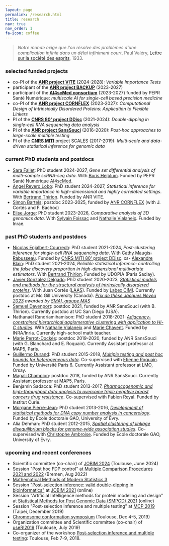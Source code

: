 ```yaml
---
layout: page
permalink: /research.html
title: research
nav: true
nav_order: 1
fa-icon: coffee
---
```


> *Notre monde exige que l'on résolve des problèmes d'une complication infinie dans un délai infiniment court*. Paul Valéry, [Lettre sur la société des esprits](https://fr.wikisource.org/wiki/Vari%C3%A9t%C3%A9/Lettre_sur_la_soci%C3%A9t%C3%A9_des_esprits), 1933.


### selected funded projects

* co-PI of the **[ANR project VITE]()** (2024-2028): *Variable Importance Tests*
* participant of the **[ANR project BACKUP](https://sites.google.com/view/anrbackup)** (2023-2027)
* participant of the **[AI4scMed consortium](https://ai4scmed.github.io/)** (2023-2027) funded by PEPR Santé Numérique: *multiscale AI for single-cell based precision medicine*
* co-PI of the **[ANR project CORNFLEX](https://anr.fr/Project-ANR-22-CE45-0003)** (2023-2027): *Computational Design of Intrinsically Disordered Proteins: Application to Flexible Linkers*
* PI of the **[CNRS 80' project DDisc](ddisc)** (2021-2024): *Double-dipping in single-cell RNA sequencing data analysis*
* PI of the **[ANR project SansSouci](SansSouci)** (2016-2020): *Post-hoc approaches to large-scale multiple testing*
* PI of the **[CNRS MITI](http://miti.cnrs.fr/)** project SCALES (2017-2019): *Multi-scale and data-driven statistical inference for genomic data*


### current PhD students and postdocs

- [Sara Fallet](https://theses.fr/s398058): PhD student 2024-2027, *Gene set differential analysis of multi-sample scRNA-seq data*. With [Boris Hejblum](https://borishejblum.science/). Funded by PEPR Santé Numérique [AI4scMed](https://ai4scmed.github.io/).
- [Angel Reyero Lobo](https://angelreyero.github.io/): PhD student 2024-2027, *Statistical inference for variable importance in high-dimensional and highly correlated settings*. With [Bertrand Thirion](https://pages.saclay.inria.fr/bertrand.thirion/). Funded by ANR VITE.
- [Simon Bartels](https://simonbartels.github.io/): postdoc 2023-2025, funded by [ANR CORNFLEX](https://anr.fr/Projet-ANR-22-CE45-0003) (with J. Cortés and F. Bachoc)
- [Elise Jorge](https://theses.fr/s369079): PhD student 2023-2026, *Comparative analysis of 3D genomics data*. With [Sylvain Foissac](https://web-genobioinfo.toulouse.inrae.fr/~sfoissac/) and [Nathalie Vialaneix](http://www.nathalievialaneix.eu/). Funded by Inrae.

### past PhD students and postdocs

- [Nicolas Enjalbert-Courrech](https://nicolas-enjalbert.github.io/): PhD student 2021-2024,  *Post-clustering inference for single-cell RNA sequencing data*. With [Cathy Maugis-Rabusseau](https://perso.math.univ-toulouse.fr/maugis/). Funded by [CNRS MITI 80' project DDisc](ddisc).
xs- [Alexandre Blain](https://alexblnn.github.io/): PhD student 2021-2024, *Reliable statistical inference: controlling the false discovery proportion in high-dimensional multivariate estimators*. With [Bertrand Thirion](https://pages.saclay.inria.fr/bertrand.thirion/). Funded by UDOPIA (Paris Saclay).
- [Javier González Delgado](https://gonzalez-delgado.github.io/): PhD student 2020-2023, [*Statistical models and methods for the structural analysis of intrinsically disordered proteins*](https://hal.science/tel-04256428). With Juan Cortés ([LAAS](http://www.laas.fr)). Funded by [Labex CIMI](https://cimi.univ-toulouse.fr/). Currently postdoc at Mc Gill University (Canada). *[Prix de thèse Jacques Neveu 2023](http://smai.emath.fr/spip.php?article359) awarded by [SMAI, groupe MAS](http://smai.emath.fr/spip.php?article326)*
- [Samuel Davenport](https://sjdavenport.github.io/): postdoc 2021, funded by ANR SansSouci (with B. Thirion). Currently postdoc at UC San Diego (USA).
- Nathanaël Randriamihamison: PhD student 2018-2021: [*Adjacency-constrained hierarchical agglomerative clustering with application to Hi-C studies*](https://theses.hal.science/tel-03424118v1). With [Nathalie Vialaneix](http://www.nathalievialaneix.eu/) and [Marie Chavent](http://www.math.u-bordeaux.fr/~mchave100p/). Funded by INRA/Inria. Currently high-school math teacher.
- [Marie Perrot-Dockès](https://marie-perrotdockes.github.io/): postdoc 2019-2020, funded by ANR SansSouci (with G. Blanchard and E. Roquain). Currently Assistant professor at MAP5, Paris.
- [Guillermo Durand](https://durandg12.github.io/): PhD student 2015-2018, [*Multiple testing and post hoc bounds for heterogeneous data*](https://theses.hal.science/tel-02374758v1). Co-supervised with [Etienne Roquain](http://etienne.roquain.free.fr). Funded by Université Paris 6. Currently Assistant professor at LMO, Orsay.
- [Magali Champion](https://magalichampion.github.io/): postdoc 2018, funded by ANR SansSouci. Currently Assistant professor at MAP5, Paris.
- Benjamin Sadacca: PhD student 2013-2017, [*Pharmacogenomic and high-throughput data analysis to overcome triple negative breast cancers drug resistance*](https://theses.hal.science/tel-01956586). Co-supervised with Fabien Reyal. Funded by Institut Curie.
- [Morgane Pierre-Jean](https://scholar.google.fr/citations?hl=fr&user=F6BeV64AAAAJ): PhD student 2013-2016, [*Development of statistical methods for DNA copy number analysis in cancerology*](https://theses.hal.science/tel-01436012/). Funded by École doctorale GAO, University of Évry.
- Alia Dehman: PhD student 2012-2015, [*Spatial clustering of linkage disequilibrium blocks for genome-wide association studies*](https://theses.hal.science/tel-01288568/). Co-supervised with [Christophe Ambroise](http://www.math-evry.cnrs.fr/members/cambroise/). Funded by École doctorale GAO, University of Évry.

### upcoming and recent conferences

* Scientific committee (co-chair) of [JOBIM 2024](https://jobim2024.sciencesconf.org/) (Toulouse, June 2024)
* Session "Post hoc FDP control" at [Multiple Comparison Procedures 2021 and 2022](https://www.mcp-conference.org/) (Bremen, Aug 2022)
* [Mathematical Methods of Modern Statistics 3](https://conferences.cirm-math.fr/2554.htm)
* Session ["Post-selection inference: valid double-dipping in bioinformatics"](https://jobim2021.sciencesconf.org/resource/page/id/25) at [JOBIM 2021](https://jobim2021.sciencesconf.org/) (online)
* Session "Artificial Intelligence methods for protein modeling and design" at [Statistical Methods for Post Genomic Data (SMPGD) 2021](https://smpgd2021.sciencesconf.org/) (online)
* Session "Post-selection inference and multiple testing" at [MCP 2019](https://mcp2019.com.tw/) (Taipei, December 2019)
* [Chromosome conformation symposium](http://www.nathalievialaneix.eu/hic_days/) (Toulouse, Dec 4-5, 2019)
* Organization committee and Scientific committee (co-chair) of [useR!2019](http://user2019.r-project.org) (Toulouse, July 2019)
* Co-organizer of the workshop [Post-selection inference and multiple testing](http://www.cimi.univ-toulouse.fr/mib/en/workshop-post-selection-inference-and-multiple-testing): Toulouse, Feb 7-9, 2018.


